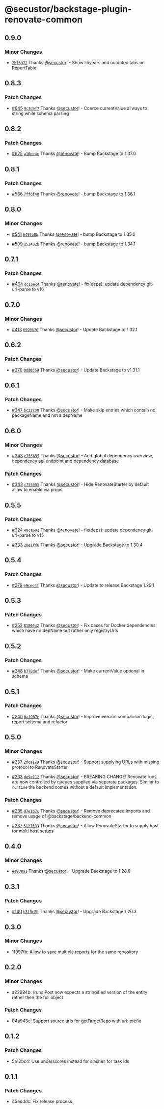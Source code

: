 # @secustor/backstage-plugin-renovate-common

## 0.9.0

### Minor Changes

- [`2b15972`](https://github.com/secustor/backstage-plugins/commit/2b159725dfa82ca80d3dc9fa0c71b26ec2fb1ef2) Thanks [@secustor](https://github.com/secustor)! - Show libyears and outdated tabs on ReportTable

## 0.8.3

### Patch Changes

- [#645](https://github.com/secustor/backstage-plugins/pull/645) [`9c3def7`](https://github.com/secustor/backstage-plugins/commit/9c3def7a0ec8b2d3cee2cb7f290ec6da8b1c13c3) Thanks [@secustor](https://github.com/secustor)! - Coerce currentValue allways to string while schema parsing

## 0.8.2

### Patch Changes

- [#625](https://github.com/secustor/backstage-plugins/pull/625) [`a16ee4c`](https://github.com/secustor/backstage-plugins/commit/a16ee4c0b67b4f1a8a9069eec3ede2d626acc950) Thanks [@renovate](https://github.com/apps/renovate)! - Bump Backstage to 1.37.0

## 0.8.1

### Patch Changes

- [#586](https://github.com/secustor/backstage-plugins/pull/586) [`7ff6f40`](https://github.com/secustor/backstage-plugins/commit/7ff6f40d825c3b97f094f5eadff9d4a1ce70533d) Thanks [@renovate](https://github.com/apps/renovate)! - bump Backstage to 1.36.1

## 0.8.0

### Minor Changes

- [#541](https://github.com/secustor/backstage-plugins/pull/541) [`6492b0b`](https://github.com/secustor/backstage-plugins/commit/6492b0be0983f6db3002636385a7fb8b45b99796) Thanks [@renovate](https://github.com/apps/renovate)! - bump Backstage to 1.35.0

- [#509](https://github.com/secustor/backstage-plugins/pull/509) [`152462b`](https://github.com/secustor/backstage-plugins/commit/152462bb3878ee6d7fb13f8455e3018236f38600) Thanks [@renovate](https://github.com/apps/renovate)! - bump Backstage to 1.34.1

## 0.7.1

### Patch Changes

- [#464](https://github.com/secustor/backstage-plugins/pull/464) [`dc16ec4`](https://github.com/secustor/backstage-plugins/commit/dc16ec4a4aa0d1794a3c22aacb426b4ea12cc112) Thanks [@renovate](https://github.com/apps/renovate)! - fix(deps): update dependency git-url-parse to v16

## 0.7.0

### Minor Changes

- [#413](https://github.com/secustor/backstage-plugins/pull/413) [`6590670`](https://github.com/secustor/backstage-plugins/commit/6590670257a3cac792a8d423f58877925302729b) Thanks [@secustor](https://github.com/secustor)! - Update Backstage to 1.32.1

## 0.6.2

### Patch Changes

- [#370](https://github.com/secustor/backstage-plugins/pull/370) [`0dd0369`](https://github.com/secustor/backstage-plugins/commit/0dd03690cfc1a6309085927c05e2a6c5d2824f5a) Thanks [@secustor](https://github.com/secustor)! - Update Backstage to v1.31.1

## 0.6.1

### Patch Changes

- [#347](https://github.com/secustor/backstage-plugins/pull/347) [`bc22208`](https://github.com/secustor/backstage-plugins/commit/bc2220832518951e71969b1d2a81ba9e7e63552f) Thanks [@secustor](https://github.com/secustor)! - Make skip entries which contain no packageName and not a depName

## 0.6.0

### Minor Changes

- [#343](https://github.com/secustor/backstage-plugins/pull/343) [`c755655`](https://github.com/secustor/backstage-plugins/commit/c7556558e815f0c4fcf9671b8f919bee51b51e5a) Thanks [@secustor](https://github.com/secustor)! - Add global dependency overview, dependency api endpoint and dependency database

### Patch Changes

- [#343](https://github.com/secustor/backstage-plugins/pull/343) [`c755655`](https://github.com/secustor/backstage-plugins/commit/c7556558e815f0c4fcf9671b8f919bee51b51e5a) Thanks [@secustor](https://github.com/secustor)! - Hide RenovateStarter by default allow to enable via props

## 0.5.5

### Patch Changes

- [#324](https://github.com/secustor/backstage-plugins/pull/324) [`48ca691`](https://github.com/secustor/backstage-plugins/commit/48ca691ab1b66c7622d1b5ff67ea73922f9cf563) Thanks [@renovate](https://github.com/apps/renovate)! - fix(deps): update dependency git-url-parse to v15

- [#333](https://github.com/secustor/backstage-plugins/pull/333) [`28e1ff6`](https://github.com/secustor/backstage-plugins/commit/28e1ff60fa1630f9be80add8951566bc2a2ca4f8) Thanks [@secustor](https://github.com/secustor)! - Upgrade Backstage to 1.30.4

## 0.5.4

### Patch Changes

- [#279](https://github.com/secustor/backstage-plugins/pull/279) [`e9cee4f`](https://github.com/secustor/backstage-plugins/commit/e9cee4f6af7e472bc864ec374b8df0e48ca68a5f) Thanks [@secustor](https://github.com/secustor)! - Update to release Backstage 1.29.1

## 0.5.3

### Patch Changes

- [#253](https://github.com/secustor/backstage-plugins/pull/253) [`8180942`](https://github.com/secustor/backstage-plugins/commit/818094266364607fb69e4592d65629fbdb614934) Thanks [@secustor](https://github.com/secustor)! - Fix cases for Docker dependencies which have no depName but rather only registryUrls

## 0.5.2

### Patch Changes

- [#248](https://github.com/secustor/backstage-plugins/pull/248) [`b778def`](https://github.com/secustor/backstage-plugins/commit/b778defe18b69059fd7962f508eb5f930f212bbd) Thanks [@secustor](https://github.com/secustor)! - Make currentValue optional in schema

## 0.5.1

### Patch Changes

- [#240](https://github.com/secustor/backstage-plugins/pull/240) [`0a1987e`](https://github.com/secustor/backstage-plugins/commit/0a1987ed57ffff04a3031e4d4182f29346aa23ba) Thanks [@secustor](https://github.com/secustor)! - Improve version comparison logic, report schema and refactor

## 0.5.0

### Minor Changes

- [#237](https://github.com/secustor/backstage-plugins/pull/237) [`2dca129`](https://github.com/secustor/backstage-plugins/commit/2dca129a5d53a2b2afa8ea445e37a63feaabf139) Thanks [@secustor](https://github.com/secustor)! - Support supplying URLs with missing protocol to RenovateStarter

- [#233](https://github.com/secustor/backstage-plugins/pull/233) [`de9e112`](https://github.com/secustor/backstage-plugins/commit/de9e1125ba87d7d43efb632f5643a52c87dbe0ac) Thanks [@secustor](https://github.com/secustor)! - BREAKING CHANGE! Renovate runs are now controlled by queues supplied via separate packages. Similar to `runtime` the backend comes without a default implementation.

### Patch Changes

- [#235](https://github.com/secustor/backstage-plugins/pull/235) [`d7e1b7c`](https://github.com/secustor/backstage-plugins/commit/d7e1b7ca9a9903ef8b8616f7e018a4a93647a621) Thanks [@secustor](https://github.com/secustor)! - Remove deprecated imports and remove usage of @backstage/backend-common

- [#237](https://github.com/secustor/backstage-plugins/pull/237) [`5127503`](https://github.com/secustor/backstage-plugins/commit/51275030592f999140fce2fea25f54d0fd2ae8f8) Thanks [@secustor](https://github.com/secustor)! - Allow RenovateStarter to supply host for multi host setups

## 0.4.0

### Minor Changes

- [`ee838a1`](https://github.com/secustor/backstage-plugins/commit/ee838a1c665a5fff27b1fe68758fb805125d9b95) Thanks [@secustor](https://github.com/secustor)! - Upgrade Backstage to 1.28.0

## 0.3.1

### Patch Changes

- [#140](https://github.com/secustor/backstage-plugins/pull/140) [`b3f6c2b`](https://github.com/secustor/backstage-plugins/commit/b3f6c2bff76b15371b100a5d3d71b46dd59275b1) Thanks [@secustor](https://github.com/secustor)! - Upgrade Backstage 1.26.3

## 0.3.0

### Minor Changes

- 1f997fb: Allow to save multiple reports for the same repository

## 0.2.0

### Minor Changes

- a22994b: /runs Post now expects a stringified version of the entity rather then the full object

### Patch Changes

- 04a943e: Support source urls for getTargetRepo with url: prefix

## 0.1.2

### Patch Changes

- 5a12bc4: Use underscores instead for slashes for task ids

## 0.1.1

### Patch Changes

- 45edddc: Fix release process
